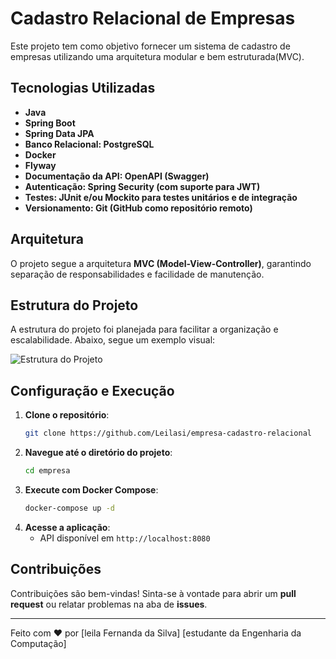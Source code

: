 # Cadastro Relacional de Empresas

Este projeto tem como objetivo fornecer um sistema de cadastro de empresas utilizando uma arquitetura modular e bem estruturada(MVC).

## Tecnologias Utilizadas
- **Java**
- **Spring Boot**
- **Spring Data JPA**
- **Banco Relacional: PostgreSQL**
- **Docker**
- **Flyway**
- **Documentação da API: OpenAPI (Swagger)**
- **Autenticação: Spring Security (com suporte para JWT)**
- **Testes: JUnit e/ou Mockito para testes unitários e de integração**
- **Versionamento: Git (GitHub como repositório remoto)**



## Arquitetura
O projeto segue a arquitetura **MVC (Model-View-Controller)**, garantindo separação de responsabilidades e facilidade de manutenção.

## Estrutura do Projeto
A estrutura do projeto foi planejada para facilitar a organização e escalabilidade. Abaixo, segue um exemplo visual:

![Estrutura do Projeto](link_para_imagem)

## Configuração e Execução
1. **Clone o repositório**:
   ```bash
   git clone https://github.com/Leilasi/empresa-cadastro-relacional
   ```
2. **Navegue até o diretório do projeto**:
   ```bash
   cd empresa
   ```
3. **Execute com Docker Compose**:
   ```bash
   docker-compose up -d
   ```
4. **Acesse a aplicação**:
   - API disponível em `http://localhost:8080`

## Contribuições
Contribuições são bem-vindas! Sinta-se à vontade para abrir um **pull request** ou relatar problemas na aba de **issues**.

---

Feito com ❤️ por [leila Fernanda da Silva]  [estudante da Engenharia da Computação] 

